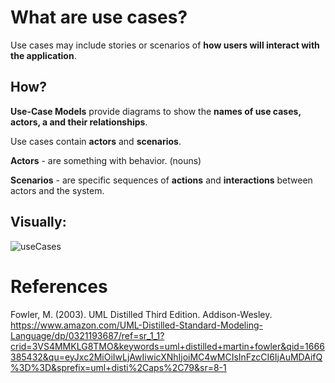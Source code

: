 # What are use cases? 

Use cases may include stories or scenarios of **how users will interact with the application**.
 
## How? 
**Use-Case Models** provide diagrams to show the **names of use cases, actors, a
and their relationships**.

 
Use cases contain **actors** and **scenarios**.
 
**Actors** - are something with behavior. (nouns)            
 
**Scenarios** - are specific sequences of **actions** and **interactions** between actors and the system.             
 
 ## Visually: 
 ![useCases](https://user-images.githubusercontent.com/109105989/205467611-e533f204-40a4-4a0e-bcc9-a595d13391d3.png)


# References 
Fowler, M. (2003). UML Distilled Third Edition. Addison-Wesley. https://www.amazon.com/UML-Distilled-Standard-Modeling-Language/dp/0321193687/ref=sr_1_1?crid=3VS4MMKLG8TMO&keywords=uml+distilled+martin+fowler&qid=1666385432&qu=eyJxc2MiOiIwLjAwIiwicXNhIjoiMC4wMCIsInFzcCI6IjAuMDAifQ%3D%3D&sprefix=uml+disti%2Caps%2C79&sr=8-1
